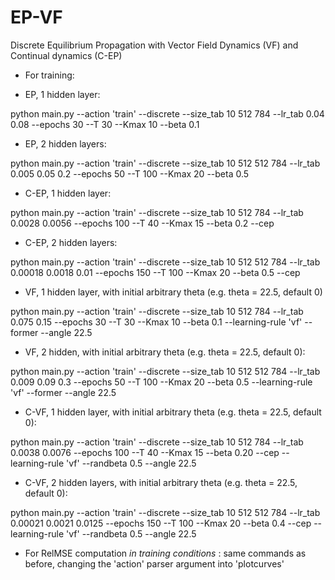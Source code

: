 # EP-VF
Discrete Equilibrium Propagation with Vector Field Dynamics (VF) and Continual dynamics (C-EP)

* For training: 

- EP, 1 hidden layer:

python main.py --action 'train' --discrete --size_tab 10 512 784 --lr_tab 0.04 0.08 --epochs 30 --T 30 --Kmax 10 --beta 0.1

- EP, 2 hidden layers:

python main.py --action 'train' --discrete --size_tab 10 512 512 784 --lr_tab 0.005 0.05 0.2 --epochs 50 --T 100 --Kmax 20 --beta 0.5


- C-EP, 1 hidden layer:

python main.py --action 'train' --discrete --size_tab 10 512 784 --lr_tab 0.0028 0.0056 --epochs 100 --T 40 --Kmax 15 --beta 0.2 --cep

- C-EP, 2 hidden layers:

python main.py --action 'train' --discrete --size_tab 10 512 512 784 --lr_tab 0.00018 0.0018 0.01 --epochs 150 --T 100 --Kmax 20 --beta 0.5 --cep


- VF, 1 hidden layer, with initial arbitrary theta (e.g. theta = 22.5, default 0)

python main.py --action 'train' --discrete --size_tab 10 512 784 --lr_tab 0.075 0.15 --epochs 30 --T 30 --Kmax 10 --beta 0.1 --learning-rule 'vf' --former --angle 22.5


- VF, 2 hidden, with initial arbitrary theta (e.g. theta = 22.5, default 0):

python main.py --action 'train' --discrete --size_tab 10 512 512 784 --lr_tab 0.009 0.09 0.3 --epochs 50 --T 100 --Kmax 20 --beta 0.5 --learning-rule 'vf' --former --angle 22.5

- C-VF, 1 hidden layer, with initial arbitrary theta (e.g. theta = 22.5, default 0):

python main.py --action 'train' --discrete --size_tab 10 512 784 --lr_tab 0.0038 0.0076 --epochs 100 --T 40 --Kmax 15 --beta 0.20 --cep --learning-rule 'vf' --randbeta 0.5 --angle 22.5

- C-VF, 2 hidden layers, with initial arbitrary theta (e.g. theta = 22.5, default 0): 

python main.py --action 'train' --discrete --size_tab 10 512 512 784 --lr_tab 0.00021 0.0021 0.0125 --epochs 150 --T 100 --Kmax 20 --beta 0.4 --cep --learning-rule 'vf' --randbeta 0.5 --angle 22.5

* For RelMSE computation *in training conditions* : same commands as before, changing the 'action' parser argument into 'plotcurves'

